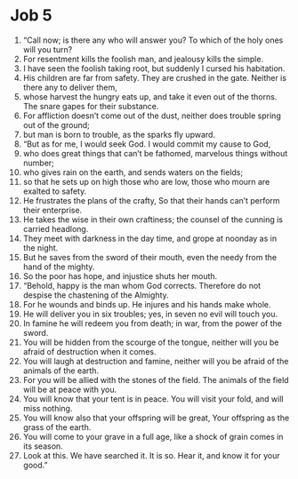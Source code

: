 ﻿
# Job 5
1. “Call now; is there any who will answer you? To which of the holy ones will you turn? 
2. For resentment kills the foolish man, and jealousy kills the simple. 
3. I have seen the foolish taking root, but suddenly I cursed his habitation. 
4. His children are far from safety. They are crushed in the gate. Neither is there any to deliver them, 
5. whose harvest the hungry eats up, and take it even out of the thorns. The snare gapes for their substance. 
6. For affliction doesn’t come out of the dust, neither does trouble spring out of the ground; 
7. but man is born to trouble, as the sparks fly upward. 
8. “But as for me, I would seek God. I would commit my cause to God, 
9. who does great things that can’t be fathomed, marvelous things without number; 
10. who gives rain on the earth, and sends waters on the fields; 
11. so that he sets up on high those who are low, those who mourn are exalted to safety. 
12. He frustrates the plans of the crafty, So that their hands can’t perform their enterprise. 
13. He takes the wise in their own craftiness; the counsel of the cunning is carried headlong. 
14. They meet with darkness in the day time, and grope at noonday as in the night. 
15. But he saves from the sword of their mouth, even the needy from the hand of the mighty. 
16. So the poor has hope, and injustice shuts her mouth. 
17. “Behold, happy is the man whom God corrects. Therefore do not despise the chastening of the Almighty. 
18. For he wounds and binds up. He injures and his hands make whole. 
19. He will deliver you in six troubles; yes, in seven no evil will touch you. 
20. In famine he will redeem you from death; in war, from the power of the sword. 
21. You will be hidden from the scourge of the tongue, neither will you be afraid of destruction when it comes. 
22. You will laugh at destruction and famine, neither will you be afraid of the animals of the earth. 
23. For you will be allied with the stones of the field. The animals of the field will be at peace with you. 
24. You will know that your tent is in peace. You will visit your fold, and will miss nothing. 
25. You will know also that your offspring will be great, Your offspring as the grass of the earth. 
26. You will come to your grave in a full age, like a shock of grain comes in its season. 
27. Look at this. We have searched it. It is so. Hear it, and know it for your good.” 
